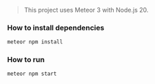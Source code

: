 > This project uses Meteor 3 with Node.js 20.

### How to install dependencies

```bash
meteor npm install
```

### How to run

```bash
meteor npm start
```
